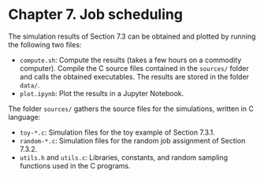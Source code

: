 # Chapter 7. Job scheduling

The simulation results of Section 7.3 can be obtained and plotted by running the following two files:
- ``compute.sh``: Compute the results (takes a few hours on a commodity computer). Compile the C source files contained in the ``sources/`` folder and calls the obtained executables. The results are stored in the folder ``data/``.
- ``plot.ipynb``: Plot the results in a Jupyter Notebook.

The folder ``sources/`` gathers the source files for the simulations, written in C language:
- ``toy-*.c``: Simulation files for the toy example of Section 7.3.1.
- ``random-*.c``: Simulation files for the random job assignment of Section 7.3.2.
- ``utils.h`` and ``utils.c``: Libraries, constants, and random sampling functions used in the C programs.
